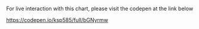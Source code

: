For live interaction with this chart, please visit the codepen at the link below

https://codepen.io/ksp585/full/bGNyrmw
